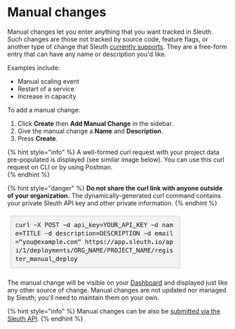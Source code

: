 # Manual changes

Manual changes let you enter anything that you want tracked in Sleuth. Such changes are those not tracked by source code, feature flags, or another type of change that Sleuth [currently supports](about-integrations.md). They are a free-form entry that can have any name or description you'd like. 

Examples include: 

* Manual scaling event
* Restart of a service
* Increase in capacity

To add a manual change: 

1. Click **Create** then **Add Manual Change** in the sidebar. 
2. Give the manual change a **Name** and **Description**. 
3. Press **Create**. 

{% hint style="info" %}
A well-formed curl request with your project data pre-populated is displayed \(see similar image below\). You can use this curl request on CLI or by using Postman.  
{% endhint %}

{% hint style="danger" %}
**Do not share the curl link with anyone outside of your organization.** The dynamically-generated curl command contains your private Sleuth API key and other private information. 
{% endhint %}

![curl information in Add Manual Change page](../.gitbook/assets/curl_url_dialog.png)

The manual change will be visible on your [Dashboard](../dashboard-1/dashboard.md) and displayed just like any other source of change. Manual changes are not updated nor managed by Sleuth; you'll need to maintain them on your own. 

{% hint style="info" %}
Manual changes can be also be [submitted via the Sleuth API](../resources/sleuth-api.md#manual-change). 
{% endhint %}

